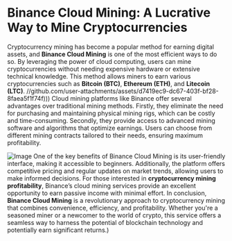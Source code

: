 # Binance Cloud Mining: A Lucrative Way to Mine Cryptocurrencies
Cryptocurrency mining has become a popular method for earning digital assets, and **Binance Cloud Mining** is one of the most efficient ways to do so. By leveraging the power of cloud computing, users can mine cryptocurrencies without needing expensive hardware or extensive technical knowledge. This method allows miners to earn various cryptocurrencies such as **Bitcoin (BTC)**, **Ethereum (ETH)**, and **Litecoin (LTC)**. 
 //github.com/user-attachments/assets/d7419ec9-dc67-403f-bf28-8faea5f1f74f)))
Cloud mining platforms like Binance offer several advantages over traditional mining methods. Firstly, they eliminate the need for purchasing and maintaining physical mining rigs, which can be costly and time-consuming. Secondly, they provide access to advanced mining software and algorithms that optimize earnings. Users can choose from different mining contracts tailored to their needs, ensuring maximum profitability.

![Image](https://github.com/user-attachments/assets/d7419ec9-dc67-403f-bf28-8faea5f1f74f)
One of the key benefits of Binance Cloud Mining is its user-friendly interface, making it accessible to beginners. Additionally, the platform offers competitive pricing and regular updates on market trends, allowing users to make informed decisions. For those interested in **cryptocurrency mining profitability**, Binance’s cloud mining services provide an excellent opportunity to earn passive income with minimal effort.
In conclusion, **Binance Cloud Mining** is a revolutionary approach to cryptocurrency mining that combines convenience, efficiency, and profitability. Whether you're a seasoned miner or a newcomer to the world of crypto, this service offers a seamless way to harness the potential of blockchain technology and potentially earn significant returns.)

